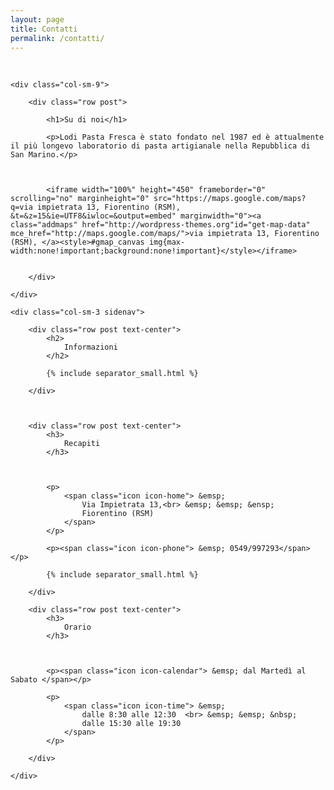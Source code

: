 ```yaml
---
layout: page
title: Contatti
permalink: /contatti/
---
```


<br>
<div class="container-fluid">
  <div class="row content">
    

    <div class="col-sm-9">
        
        <div class="row post">
        
            <h1>Su di noi</h1>
        
            <p>Lodi Pasta Fresca è stato fondato nel 1987 ed è attualmente il più longevo laboratorio di pasta artigianale nella Repubblica di San Marino.</p>
        
        
            
            <iframe width="100%" height="450" frameborder="0" scrolling="no" marginheight="0" src="https://maps.google.com/maps?q=via impietrata 13, Fiorentino (RSM), &t=&z=15&ie=UTF8&iwloc=&output=embed" marginwidth="0"><a class="addmaps" href="http://wordpress-themes.org"id="get-map-data" mce_href="http://maps.google.com/maps/">via impietrata 13, Fiorentino (RSM), </a><style>#gmap_canvas img{max-width:none!important;background:none!important}</style></iframe>
        
        
        </div>

    </div>
      
    <div class="col-sm-3 sidenav">
        
        <div class="row post text-center">
            <h2>
                Informazioni
            </h2>
            
            {% include separator_small.html %}
            
        </div>
        
        
        
        <div class="row post text-center">
            <h3>
                Recapiti
            </h3>
            
            
            
            <p>
                <span class="icon icon-home"> &emsp; 
                    Via Impietrata 13,<br> &emsp; &emsp; &ensp;
                    Fiorentino (RSM)
                </span>
            </p>
            
            <p><span class="icon icon-phone"> &emsp; 0549/997293</span></p>
            
            {% include separator_small.html %}
            
        </div>
        
        <div class="row post text-center">
            <h3>
                Orario
            </h3>
            
            
            
            <p><span class="icon icon-calendar"> &emsp; dal Martedì al Sabato </span></p>
            
            <p>
                <span class="icon icon-time"> &emsp; 
                    dalle 8:30 alle 12:30  <br> &emsp; &emsp; &nbsp;
                    dalle 15:30 alle 19:30
                </span>
            </p>
            
        </div>
     
    </div>
      
  </div>
</div>



